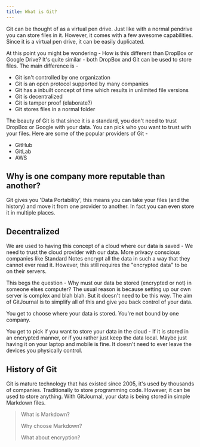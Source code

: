 ```yaml
---
title: What is Git?
---
```


Git can be thought of as a virtual pen drive. Just like with a normal pendrive you can store files in it. However, it comes with a few awesome capabilities. Since it is a virtual pen drive, it can be easily duplicated.

At this point you might be wondering - How is this different than DropBox or Google Drive? It's quite similar - both DropBox and Git can be used to store files. The main difference is -

* Git isn't controlled by one organization
* Git is an open protocol supported by many companies
* Git has a inbuilt concept of time which results in unlimited file versions
* Git is decentralized
* Git is tamper proof (elaborate?)
* Git stores files in a normal folder

The beauty of Git is that since it is a standard, you don't need to trust DropBox or Google with your data. You can pick who you want to trust with your files. Here are some of the popular providers of Git -

* GitHub
* GitLab
* AWS

## Why is one company more reputable than another?

Git gives you 'Data Portability', this means you can take your files (and the history) and move it from one provider to another. In fact you can even store it in multiple places.

## Decentralized

We are used to having this concept of a cloud where our data is saved - We need to trust the cloud provider with our data. More privacy conscious companies like Standard Notes encrypt all the data in such a way that they cannot ever read it. However, this still requires the "encrypted data" to be on their servers.

This begs the question - Why must our data be stored (encrypted or not) in someone elses computer? The usual reason is because setting up our own server is complex and blah blah. But it doesn't need to be this way. The aim of GitJournal is to simplify all of this and give you back control of your data.

You get to choose where your data is stored. You're not bound by one company.

You get to pick if you want to store your data in the cloud - If it is stored in an encrypted manner, or if you rather just keep the data local. Maybe just having it on your laptop and mobile is fine. It doesn't need to ever leave the devices you physically control.

## History of Git

Git is mature technology that has existed since 2005, it's used by thousands of companies. Traditionally to store programming code. However, it can be used to store anything. With GitJournal, your data is being stored in simple Markdown files.

> What is Markdown?
>
> Why choose Markdown?
>
> What about encryption?
